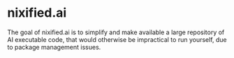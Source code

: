 # nixified.ai

The goal of nixified.ai is to simplify and make available a large repository of
AI executable code, that would otherwise be impractical to run yourself, due to
package management issues.
